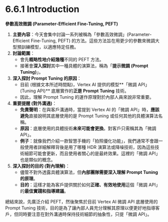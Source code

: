 # 6.6.1 Introduction

**參數高效微調 (Parameter-Efficient Fine-Tuning, PEFT)**

1. **主要內容**：今天會集中討論一系列被稱為「參數高效微調」(Parameter-Efficient Fine-Tuning, PEFT) 的方法。這些方法旨在用更少的參數來微調大型預訓練模型，以適應特定任務。
2. **討論範圍**：
    - 會先**概略性地介紹幾種**不同的 PEFT 方法。
    - 接著會**深入探討**其中一種具體的演算法，稱為「**提示微調 (Prompt Tuning)**」。
3. **深入探討 Prompt Tuning 的原因**：
    - 目前 (根據文本所述時間點)，Vertex AI 提供的模型**「微調 API」(Tuning API)** 底層實作的**正是 Prompt Tuning** 技術。
    - 因此，理解 Prompt Tuning 的運作原理對於內部人員來說非常重要。
4. **重要提醒 (對外溝通)**：
    - **免責聲明**：在與客戶溝通時，當提到 Vertex AI 的「微調 API」時，**應該避免**直接說明其底層使用的是 Prompt Tuning 或任何其他的具體演算法名稱。
    - **原因**：底層使用的具體技術**未來可能會更換**。對客戶只需稱其為「微調 API」。
    - **例子**：就像我們介紹一款智慧手機的「拍照優化功能」，我們通常不會跟一般使用者詳細解釋背後是用了哪種 HDR 演算法或降噪技術，因為這些技術細節可能會更新，而且使用者關心的是最終效果。這裡的「微調 API」也是類似的概念。
5. **深入探討的目的 (對內理解)**：
    - 儘管不對外透露具體演算法，但**內部團隊需要深入理解 Prompt Tuning 的原理**。
    - **目的**：這樣才能為客戶提供關於如何**正確、有效地使用**這個「微調 API」的**最佳實踐和指導建議**。

總結來說，先廣泛介紹 PEFT，然後聚焦於目前 Vertex AI 微調 API 底層使用的 Prompt Tuning 技術，目的是為了讓內部人員充分理解其原理以便更好地指導客戶，但同時要注意在對外溝通時保持技術細節的抽象性，只提「微調 API」。